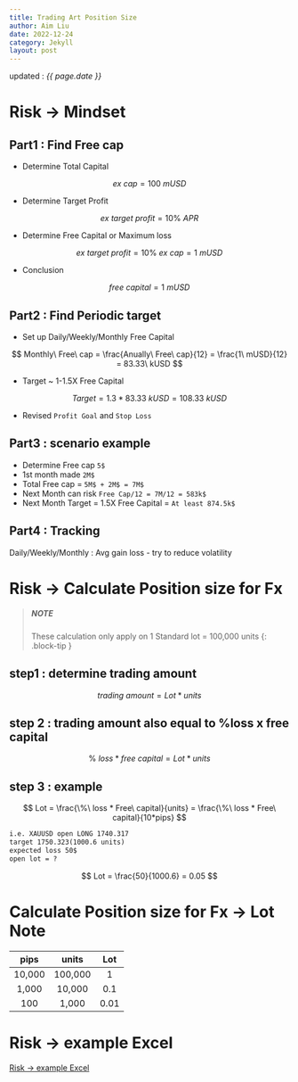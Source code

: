 ```yaml
---
title: Trading Art Position Size
author: Aim Liu
date: 2022-12-24
category: Jekyll
layout: post
---
```

updated : _{{ page.date }}_

# Risk -> Mindset

## Part1 : Find Free cap
 - Determine Total Capital

$$
ex\ cap = 100\ mUSD
$$

 - Determine Target Profit 

$$
ex\ target\ profit = 10\%\ APR
$$

 - Determine Free Capital or Maximum loss 

$$
ex\ target\ profit = 10\%\ ex\ cap = 1\ mUSD
$$

 - Conclusion

$$
free\ capital = 1\ mUSD
$$

## Part2 : Find Periodic target

- Set up Daily/Weekly/Monthly Free Capital 

$$
Monthly\ Free\ cap = \frac{Anually\ Free\ cap}{12} = \frac{1\ mUSD}{12} = 83.33\ kUSD
$$

- Target ~ 1-1.5X Free Capital

$$
Target = 1.3*83.33\ kUSD= 108.33\ kUSD
$$

- Revised `Profit Goal` and `Stop Loss`

## Part3 : scenario example
- Determine Free cap `5$`
- 1st month made `2M$`
- Total Free cap = `5M$ + 2M$ = 7M$`
- Next Month can risk `Free Cap/12 = 7M/12 = 583k$`
- Next Month Target = 1.5X Free Capital = `At least 874.5k$`

## Part4 : Tracking
Daily/Weekly/Monthly : Avg gain loss - try to reduce volatility


# Risk -> Calculate Position size for Fx
> ##### NOTE
> These calculation only apply on 1 Standard lot = 100,000 units
{: .block-tip }

## step1 : determine trading amount

$$
trading\ amount = Lot * units
$$

## step 2 : trading amount also equal to %loss x free capital

$$
\%\ loss * free\ capital = Lot * units
$$

## step 3 : example

$$
Lot = \frac{\%\ loss * Free\ capital}{units} = \frac{\%\ loss * Free\ capital}{10*pips}
$$

```markdown
i.e. XAUUSD open LONG 1740.317 
target 1750.323(1000.6 units)
expected loss 50$
open lot = ?
```

$$
Lot = \frac{50}{1000.6} = 0.05
$$

# Calculate Position size for Fx -> Lot Note

<div class="table-wrapper" markdown="block">

|pips|units| Lot|
|:-:|:-:|:-:|
|10,000|100,000|1|
|1,000|10,000|0.1|
|100|1,000|0.01|

</div>

# Risk -> example Excel

<a href="https://ido-aim.github.io/paper/dist/20220902_FuturePositionSize/" target="_blank">Risk -> example Excel</a>